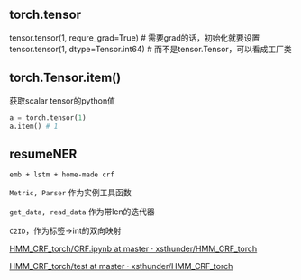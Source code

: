 torch.tensor
----------
tensor.tensor(1, requre_grad=True) # 需要grad的话，初始化就要设置
tensor.tensor(1, dtype=Tensor.int64) # 而不是tensor.Tensor，可以看成工厂类


torch.Tensor.item()
--------
获取scalar tensor的python值
```python
a = torch.tensor(1)
a.item() # 1
```

resumeNER
----------
`emb + lstm + home-made crf`

`Metric, Parser` 作为实例工具函数

`get_data, read_data` 作为带len的迭代器

`C2ID`，作为标签->int的双向映射

[HMM_CRF_torch/CRF.ipynb at master · xsthunder/HMM_CRF_torch](https://github.com/xsthunder/HMM_CRF_torch/blob/master/nb/CRF.ipynb)

[HMM_CRF_torch/test at master · xsthunder/HMM_CRF_torch](https://github.com/xsthunder/HMM_CRF_torch/tree/master/test)
